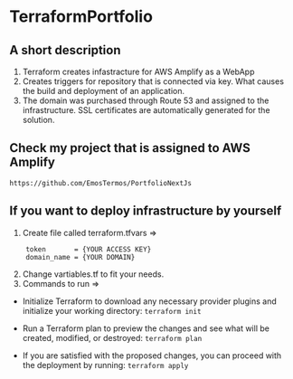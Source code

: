 # TerraformPortfolio

## A short description

1) Terraform creates infastracture for AWS Amplify as a WebApp
2) Creates triggers for repository that is connected via key. What causes the build and deployment of an application.
3) The domain was purchased through Route 53 and assigned to the infrastructure. SSL certificates are automatically generated for the solution.

## Check my project that is assigned to AWS Amplify

`https://github.com/EmosTermos/PortfolioNextJs`

## If you want to deploy infrastructure by yourself

1) Create file called terraform.tfvars =>

```
    token       = {YOUR ACCESS KEY}
    domain_name = {YOUR DOMAIN}
```

2) Change vartiables.tf to fit your needs. 
3) Commands to run => 
- Initialize Terraform to download any necessary provider plugins and initialize your working directory:
    `terraform init`

- Run a Terraform plan to preview the changes and see what will be created, modified, or destroyed:
    `terraform plan`

- If you are satisfied with the proposed changes, you can proceed with the deployment by running:
    `terraform apply`
